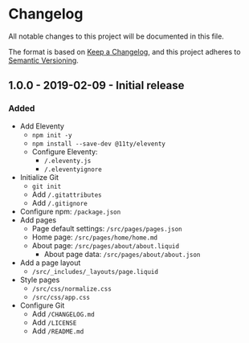 # Changelog
All notable changes to this project will be documented in this file.

The format is based on [Keep a Changelog](https://keepachangelog.com/en/1.0.0/),
and this project adheres to [Semantic Versioning](https://semver.org/spec/v2.0.0.html).

## 1.0.0 - 2019-02-09 - Initial release

### Added
- Add Eleventy
	- `npm init -y`
	- `npm install --save-dev @11ty/eleventy`
	- Configure Eleventy:
		- `/.eleventy.js`
		- `/.eleventyignore`
- Initialize Git
	- `git init`
	- Add `/.gitattributes`
	- Add `/.gitignore`
- Configure npm: `/package.json`
- Add pages
	- Page default settings: `/src/pages/pages.json`
	- Home page: `/src/pages/home/home.md`
	- About page: `/src/pages/about/about.liquid`
		- About page data: `/src/pages/about/about.json`
- Add a page layout
	- `/src/_includes/_layouts/page.liquid`
- Style pages
	- `/src/css/normalize.css`
	- `/src/css/app.css`
- Configure Git
	- Add `/CHANGELOG.md`
	- Add `/LICENSE`
	- Add `/README.md`